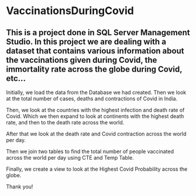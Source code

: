 # VaccinationsDuringCovid
This is a project done in SQL Server Management Studio. In this project we are dealing with a dataset that contains various information about the vaccinations given during Covid, the immortality rate across the globe during Covid, etc...
----

Initially, we load the data from the Database we had created. Then we look at the total number of cases, deaths and contractions of Covid in India.

Then, we look at the countries with the highest infection and death rate of Covid. Which we then expand to look at continents with the highest death rate, and then to the death rate across the world.

After that we look at the death rate and Covid contraction across the world per day.

Then we join two tables to find the total number of people vaccinated across the world per day using CTE and Temp Table.

Finally, we create a view to look at the Highest Covid Probability across the globe.

Thank you!
